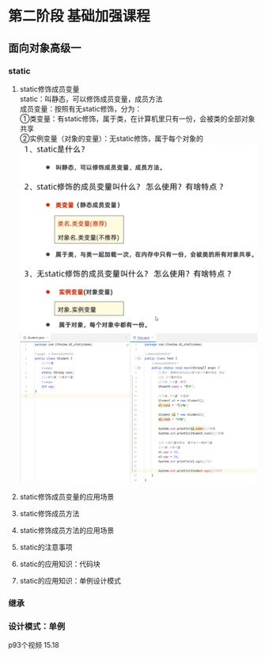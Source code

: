 # 第二阶段 基础加强课程  

##  面向对象高级一  

###  static
1.  static修饰成员变量    
    static：叫静态，可以修饰成员变量，成员方法  
    成员变量：按照有无static修饰，分为：  
    ①类变量：有static修饰，属于类，在计算机里只有一份，会被类的全部对象共享     
    ②实例变量（对象的变量）：无static修饰，属于每个对象的  
    ![img_198.png](img_198.png)  
    ![img_199.png](img_199.png)  
2.  static修饰成员变量的应用场景  

3.  static修饰成员方法   

4.  static修饰成员方法的应用场景   

5.  static的注意事项    

6.  static的应用知识：代码块    

7.  static的应用知识：单例设计模式  
    
###  继承  
###  设计模式：单例  




p93个视频   15.18



 